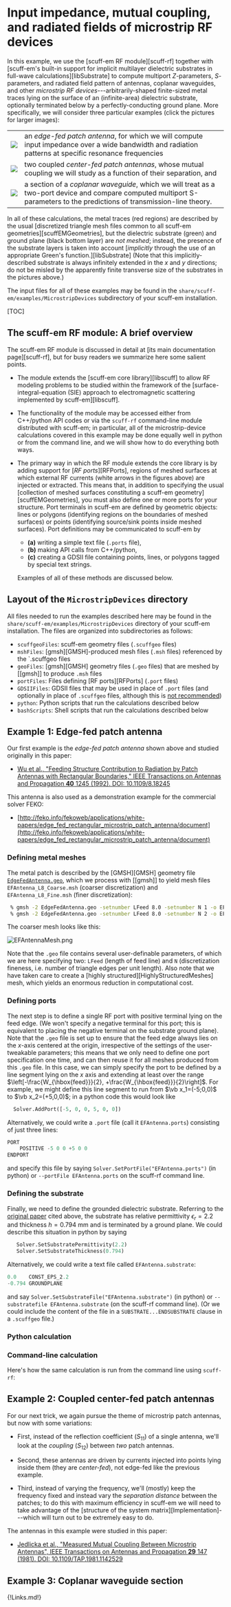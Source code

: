 <h1> Input impedance, mutual coupling, and radiated fields of microstrip RF devices</h1>

In this example, we use the
[<span class=SC>scuff-em</span> RF module][scuff-rf]
together with
[<span class=SC>scuff-em</span>'s built-in support for
implicit multilayer dielectric substrates in full-wave calculations][libSubstrate]
to compute multiport $Z$-parameters, $S$-parameters, and radiated
field pattern of antennas, coplanar waveguides, and other *microstrip RF
devices*---arbitrarily-shaped finite-sized metal traces lying on the surface of
an (infinite-area) dielectric substrate, optionally terminated below by a
perfectly-conducting ground plane. More specifically, we will consider 
three particular examples (click the pictures for larger images):

|                                                  |                                                                                                                                                                             |
|:------------------------------------------------:|:----------------------------------------------------------------------------------------------------------------------------------------------------------------------------|
|[![](EFAntenna.png)](EFAntenna.png)               | an *edge-fed patch antenna*, for which we will compute input impedance over a wide bandwidth and radiation patterns at specific resonance frequencies                       |
|[![](CoupledAntennas.png)](CoupledAntennas.png)   | two coupled *center-fed patch antennas*, whose mutual coupling we will study as a function of their separation, and                                                         |
|[![](CPW.png)](CPW.png)                           | a section of a *coplanar waveguide*, which we will treat as a two-port device and compare computed multiport S-parameters to the predictions of transmission-line theory.   |

In all of these calculations, the metal traces (red regions) are described by
the usual [discretized triangle mesh files common to all <span class=SC>scuff-em</span>
geometries][scuffEMGeometries], but the dielectric substrate (green) and ground plane
(black bottom layer) are *not meshed*; instead, the presence of the substrate layers
is taken into account 
[*implicitly* through the use of an appropriate Green's function.][libSubstrate]
(Note that this implicitly-described substrate is always infinitely extended in the
$x$ and $y$ directions; do not be misled by the apparently finite transverse size of
the substrates in the pictures above.)

The input files for all of these examples may be found in the `share/scuff-em/examples/MicrostripDevices`
subdirectory of your <span class=SC>scuff-em</span> installation.

[TOC]

## The <span class=SC>scuff-em</span> RF module: A brief overview

The <span class=SC>scuff-em</span> RF module is discussed in detail
at [its main documentation page][scuff-rf], but for busy readers
we summarize here some salient points.

+ The module extends the [<span class=SC>scuff-em</span> core library][libscuff] to
  allow RF modeling problems to be studied within the framework of the
  [surface-integral-equation (SIE) approach to electromagnetic scattering implemented by <span class=SC>scuff-em</span>][libscuff].

+ The functionality of the module may be accessed either from C++/python
  API codes or via the `scuff-rf` command-line module distributed with
  <span class=SC>scuff-em</span>; in particular, all of the microstrip-device
  calculations covered in this example may be done equally well
  in python or from the command line, and we will show how to do everything
  both ways.

+ The primary way in which the RF module extends the core library is by adding
  support for [*RF ports*][RFPorts], regions of meshed surfaces at which external
  RF currents (white arrows in the figures above) are injected or extracted.
  This means that, in addition to specifying the usual
  [collection of meshed surfaces constituting a <span class=SC>scuff-em</span> geometry][scuffEMGeometries],
  you must also define one or more ports for your structure.
  Port terminals in <span class=SC>scuff-em</span> are defined by geometric objects:
  lines or polygons (identifying regions on the boundaries of meshed surfaces)
  or points (identifying source/sink points inside meshed surfaces).
  Port definitions may be communicated to <span class=SC>scuff-em</span> by
    + **(a)** writing a simple text file (`.ports` file),
    + **(b)** making API calls from C++/python,
    + **(c)** creating a GDSII file containing points, lines, or polygons tagged by special text strings.

  Examples of all of these methods are discussed below.

## Layout of the `MicrostripDevices` directory

All files needed to run the examples described here may be found
in the `share/scuff-em/examples/MicrostripDevices` directory of your
<span class=SC>scuff-em</span> installation. The files are organized into
subdirectories as follows:

+ `scuffgeoFiles`: <span class=SC>scuff-em</span> geometry files (`.scuffgeo` files)
+ `mshFiles`: [<span class=SC>gmsh</span>][GMSH]-produced mesh files (`.msh` files) referenced by the `.scuffgeo files
+ `geoFiles`: [<span class=SC>gmsh</span>][GMSH] geometry files (`.geo` files) that are meshed by [[gmsh]] to produce `.msh` files
+ `portFiles`: Files defining [RF ports][RFPorts] (`.port` files)
+ `GDSIIFiles`: GDSII files that may be used in place of `.port` files (and optionally in place of `.scuffgeo` files, although this is [not recommended](../../applications/scuff-rf/scuff-rf.md#GDSIIGeometrySpecification))
+ `python`: Python scripts that run the calculations described below
+ `bashScripts`: Shell scripts that run the calculations described below

## Example 1: Edge-fed patch antenna

Our first example is the *edge-fed patch antenna* shown above and studied originally in this paper:

+ [Wu et al., "Feeding Structure Contribution to Radiation by Patch Antennas with Rectangular Boundaries," IEEE Transactions on Antennas and Propagation **40** 1245 (1992). DOI: 10.1109/8.18245][PatchAntennaPaper]

This antenna is also used as a demonstration example for the commercial solver FEKO:

+ [http://feko.info/fekoweb/applications/white-papers/edge_fed_rectangular_microstrip_patch_antenna/document](http://feko.info/fekoweb/applications/white-papers/edge_fed_rectangular_microstrip_patch_antenna/document)

### Defining metal meshes

The metal patch is described by the [GMSH][GMSH] geometry file 
[`EdgeFedAntenna.geo`](EdgeFedAntenna.geo),
which we process with [[gmsh]] to yield mesh files
`EFAntenna_L8_Coarse.msh` (coarser discretization) and
`EFAntenna_L8_Fine.msh` (finer discretization):

```bash
 % gmsh -2 EdgeFedAntenna.geo -setnumber LFeed 8.0 -setnumber N 1 -o EFAntenna_L8_Coarse.geo
 % gmsh -2 EdgeFedAntenna.geo -setnumber LFeed 8.0 -setnumber N 2 -o EFAntenna_L8_Fine.geo
```

The coarser mesh looks like this:

![EFAntennaMesh.png](EFAntennaMesh.png)

Note that the `.geo` file contains several user-definable parameters, of which
we are here specifying two: `LFeed` (length of feed line) and `N` (discretization
fineness, i.e. number of triangle edges per unit length). Also note that we have
taken care to create a [highly structured][HighlyStructuredMeshes] mesh,
which yields an enormous reduction in computational cost.

### Defining ports

The next step is to define a single RF port with positive terminal lying on the feed edge.
(We won't specify a negative terminal for this port; this is equivalent to placing
the negative terminal on the substrate ground plane).
Note that the `.geo` file is set up to ensure that the feed edge always lies on the
$x$-axis centered at the origin, irrespective of the settings of the user-tweakable
parameters; this means that we only need to define one port specification one 
time, and can then reuse it for all meshes produced from this `.geo` file.
In this case, we can simply specify the port to be defined by a line segment
lying on the $x$ axis and extending at least over the
range $\left[-\frac{W_{\hbox{feed}}}{2}, +\frac{W_{\hbox{feed}}}{2}\right]$.
For example, we might define this line segment to run from 
$\vb x_1=(-5;0,0)$ to $\vb x_2=(+5,0,0)$; in a python code
this would look like

```python
  Solver.AddPort([-5, 0, 0, 5, 0, 0])
```

Alternatively, we could write a `.port` file (call it `EFAntenna.ports`)
consisting of just three lines:

```python
PORT
	POSITIVE -5 0 0 +5 0 0 
ENDPORT
```

and specify this file by saying `Solver.SetPortFile("EFAntenna.ports")` (in python)
or `--portFile EFAntenna.ports` on the <span class=SC>scuff-rf</span> command line.

### Defining the substrate

Finally, we need to define the grounded dielectric substrate. Referring to the
[original paper][PatchAntennaPaper] cited above, the substrate has relative
permittivity $\epsilon_r=2.2$ and thickness $h=0.794$ mm and is terminated by a 
ground plane. We could describe this situation in python by saying

```python
   Solver.SetSubstratePermittivity(2.2)
   Solver.SetSubstrateThickness(0.794)
```

Alternatively, we could write a text file called `EFAntenna.substrate`:

```python
0.0    CONST_EPS_2.2
-0.794 GROUNDPLANE 
```

and say `Solver.SetSubstrateFile("EFAntenna.substrate")` (in python) or 
`--substratefile EFAntenna.substrate` (on the <span class=SC>scuff-rf</span>
command line). (Or we could include the content of the file
in a `SUBSTRATE...ENDSUBSTRATE` clause in a `.scuffgeo` file.)

### Python calculation

### Command-line calculation

Here's how the same calculation is run from the command line using `scuff-rf`:

## Example 2: Coupled center-fed patch antennas

For our next trick, we again pursue the theme of microstrip patch antennas, but now
with some variations:

+ First, instead of the reflection coefficient ($S_{11}$)
  of a single antenna, we'll look at the *coupling* ($S_{12}$) between
  *two* patch antennas.

+ Second, these antennas are driven by currents injected into points lying 
  inside them (they are *center-fed*), not edge-fed like the previous example.

+ Third, instead of varying the frequency, we'll (mostly) 
  keep the frequency fixed and instead vary the *separation distance* between the
  patches; to do this with maximum efficiency in <span class=SC>scuff-em</span> we
  will need to take advantage of the [structure of the system matrix][Implementation]---which
  will turn out to be extremely easy to do. 

The antennas in this example were studied in this paper:

+ [Jedlicka et al., "Measured Mutual Coupling Between Microstrip Antennas", IEEE Transactions on Antennas and Propagation **29** 147 (1981). DOI: 10.1109/TAP.1981.1142529][AntennaCouplingPaper]

## Example 3: Coplanar waveguide section

[PatchAntennaPaper]:		https://doi.org/10.1109/8.182458
[AntennaCouplingPaper]:		https://doi.org/10.1109/TAP.1981.1142529

{!Links.md!}
